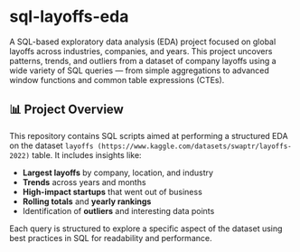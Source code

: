 # sql-layoffs-eda

A SQL-based exploratory data analysis (EDA) project focused on global layoffs across industries, companies, and years. This project uncovers patterns, trends, and outliers from a dataset of company layoffs using a wide variety of SQL queries — from simple aggregations to advanced window functions and common table expressions (CTEs).

## 📊 Project Overview

This repository contains SQL scripts aimed at performing a structured EDA on the dataset `layoffs (https://www.kaggle.com/datasets/swaptr/layoffs-2022)` table. It includes insights like:


- **Largest layoffs** by company, location, and industry  
- **Trends** across years and months  
- **High-impact startups** that went out of business  
- **Rolling totals** and **yearly rankings**  
- Identification of **outliers** and interesting data points  

Each query is structured to explore a specific aspect of the dataset using best practices in SQL for readability and performance.
